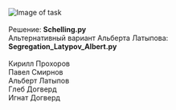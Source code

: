 ![Image of task](images/photo.jpg)
<br><br>
Решение:
**Schelling.py**<br>
Альтернативный вариант Альберта Латыпова: **Segregation_Latypov_Albert.py**
<br><br>
Кирилл Прохоров<br>
Павел Смирнов<br>
Альберт Латыпов<br>
Глеб Догверд<br>
Игнат Догверд<br>
